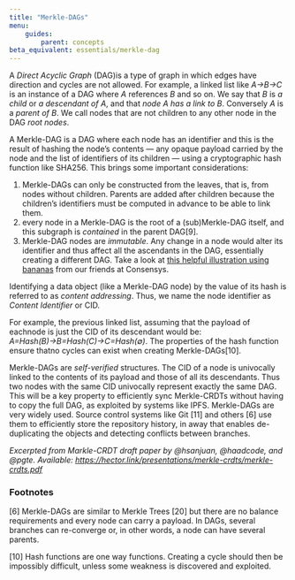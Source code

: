 ```yaml
---
title: "Merkle-DAGs"
menu:
    guides:
        parent: concepts
beta_equivalent: essentials/merkle-dag
---
```


A _Direct Acyclic Graph_ (DAG)is a type of graph in which edges have direction and cycles are not allowed. For example, a linked list like _A→B→C_ is an instance of a DAG where _A_ references _B_ and so on. We say that _B_ is _a child_ or _a descendant of A_, and that _node A has a link to B_. Conversely _A_ is a _parent of B_. We call nodes that are not children to any other node in the DAG _root nodes_.

A Merkle-DAG is a DAG where each node has an identifier and this is the result of hashing the node’s contents — any opaque payload carried by the node and the list of identifiers of its children — using a cryptographic hash function like SHA256. This brings some important considerations:

  1. Merkle-DAGs can only be constructed from the leaves, that is, from nodes without children. Parents are added after children because the children’s identifiers must be computed in advance to be able to link them.
  1. every node in a Merkle-DAG is the root of a (sub)Merkle-DAG itself, and this subgraph is _contained_ in the parent DAG[9].
  1.  Merkle-DAG nodes are _immutable_. Any change in a node would alter its identifier and thus affect all the ascendants in the DAG, essentially creating a different DAG. Take a look at [this helpful illustration using bananas](https://media.consensys.net/ever-wonder-how-merkle-trees-work-c2f8b7100ed3) from our friends at Consensys.

Identifying a data object (like a Merkle-DAG node) by the value of its hash is referred to as _content addressing_.  Thus, we name the node identifier as _Content Identifier_ or CID.

For example, the previous linked list, assuming that the payload of eachnode  is  just  the  CID  of  its  descendant  would  be: _A=Hash(B)→B=Hash(C)→C=Hash(∅)_.  The properties of the hash function ensure thatno cycles can exist when creating Merkle-DAGs[10].

Merkle-DAGs are _self-verified_ structures. The CID of a node is univocally linked to the contents of its payload and those of all its descendants. Thus two nodes with the same CID univocally represent exactly the same DAG. This will be a key property to efficiently sync Merkle-CRDTs without having to copy the full DAG, as exploited by systems like IPFS. Merkle-DAGs  are  very  widely  used. Source  control  systems  like  Git [11] and others [6] use them to efficiently store the repository history, in away that enables de-duplicating the objects and detecting conflicts between branches.

_Excerpted from Markle-CRDT draft paper by @hsanjuan, @haadcode, and @pgte. Available: https://hector.link/presentations/merkle-crdts/merkle-crdts.pdf_


### Footnotes

[6] Merkle-DAGs are similar to Merkle Trees [20] but there are no balance requirements and every node can carry a payload. In DAGs, several branches can re-converge or, in other words, a node can have several parents.

[10] Hash functions are one way functions. Creating a cycle should then be impossibly difficult, unless some weakness is discovered and exploited.
